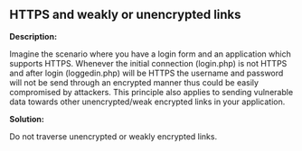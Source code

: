 
HTTPS and weakly or unencrypted links
-------

**Description:**

Imagine the scenario where you have a login form and an application which supports HTTPS. 
Whenever the initial connection (login.php) is not HTTPS and after login (loggedin.php) 
will be HTTPS the username and password will not be send through an encrypted manner thus 
could be easily compromised by attackers. This principle also applies to sending 
vulnerable data towards other unencrypted/weak encrypted links in your application. 


**Solution:**

Do not traverse unencrypted or weakly encrypted links.
